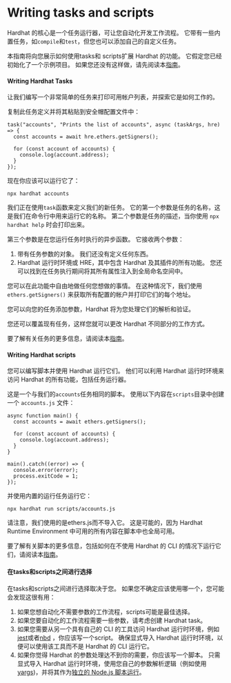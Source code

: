 # Writing tasks and scripts
Hardhat 的核心是一个任务运行器，可让您自动化开发工作流程。 它带有一些内置任务，如`compile`和`test`，但您也可以添加自己的自定义任务。

本指南将向您展示如何使用tasks和 scripts扩展 Hardhat 的功能。 它假定您已经初始化了一个示例项目。 如果您还没有这样做，请先阅读本[指南](https://hardhat.org/hardhat-runner/docs/guides/project-setup)。

####  Writing Hardhat Tasks
让我们编写一个非常简单的任务来打印可用帐户列表，并探索它是如何工作的。

复制此任务定义并将其粘贴到安全帽配置文件中：
```
task("accounts", "Prints the list of accounts", async (taskArgs, hre) => {
  const accounts = await hre.ethers.getSigners();

  for (const account of accounts) {
    console.log(account.address);
  }
});
```
现在你应该可以运行它了：
```
npx hardhat accounts
```

我们正在使用`task`函数来定义我们的新任务。 它的第一个参数是任务的名称，这是我们在命令行中用来运行它的名称。 第二个参数是任务的描述，当你使用 `npx hardhat help` 时会打印出来。

第三个参数是在您运行任务时执行的异步函数。 它接收两个参数：
1. 带有任务参数的对象。 我们还没有定义任何东西。
2. Hardhat 运行时环境或 HRE，其中包含 Hardhat 及其插件的所有功能。 您还可以找到在任务执行期间将其所有属性注入到全局命名空间中。

您可以在此功能中自由地做任何您想做的事情。 在这种情况下，我们使用 `ethers.getSigners()` 来获取所有配置的帐户并打印它们的每个地址。

您可以向您的任务添加参数，Hardhat 将为您处理它们的解析和验证。

您还可以覆盖现有任务，这样您就可以更改 Hardhat 不同部分的工作方式。

要了解有关任务的更多信息，请阅读本[指南](https://hardhat.org/hardhat-runner/docs/advanced/create-task)。

#### Writing Hardhat scripts
您可以编写脚本并使用 Hardhat 运行它们。 他们可以利用 Hardhat 运行时环境来访问 Hardhat 的所有功能，包括任务运行器。

这是一个与我们的`accounts`任务相同的脚本。 使用以下内容在`scripts`目录中创建一个 `accounts.js` 文件：
```
async function main() {
  const accounts = await ethers.getSigners();

  for (const account of accounts) {
    console.log(account.address);
  }
}

main().catch((error) => {
  console.error(error);
  process.exitCode = 1;
});
```
并使用内置的运行任务运行它：
```
npx hardhat run scripts/accounts.js
```
请注意，我们使用的是ethers.js而不导入它。 这是可能的，因为 Hardhat Runtime Environment 中可用的所有内容在脚本中也全局可用。

要了解有关脚本的更多信息，包括如何在不使用 Hardhat 的 CLI 的情况下运行它们，请阅读本[指南](https://hardhat.org/hardhat-runner/docs/advanced/scripts)。

#### 在tasks和scripts之间进行选择
在tasks和scripts之间进行选择取决于您。 如果您不确定应该使用哪一个，您可能会发现这很有用：
1. 如果您想自动化不需要参数的工作流程，scripts可能是最佳选择。
2. 如果您要自动化的工作流程需要一些参数，请考虑创建 Hardhat task。
3. 如果您需要从另一个具有自己的 CLI 的工具访问 Hardhat 运行时环境，例如[jest](https://jestjs.io/)或者[nbd](https://www.npmjs.com/package/ndb)
，你应该写一个script。 确保显式导入 Hardhat 运行时环境，以便可以使用该工具而不是 Hardhat 的 CLI 运行它。
4. 如果你觉得 Hardhat 的参数处理达不到你的需要，你应该写一个脚本。 只需显式导入 Hardhat 运行时环境，使用您自己的参数解析逻辑（例如使用[yargs](https://yargs.js.org/))，并将其作为[独立的 Node.js 脚本运行](https://hardhat.org/hardhat-runner/docs/advanced/scripts#standalone-scripts:-using-hardhat-as-a-library)。